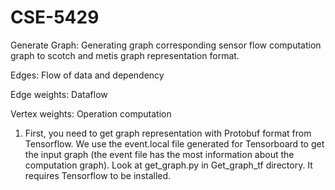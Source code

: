 # CSE-5429

Generate Graph:
Generating graph corresponding sensor flow computation graph to scotch and metis graph representation format. 

Edges: Flow of data and dependency

Edge weights: Dataflow

Vertex weights: Operation computation

1. First, you need to get graph representation with Protobuf format from Tensorflow. 
We use the event.local file generated for Tensorboard to get the input graph (the event file has the most information about the computation graph). 
Look at get_graph.py in Get_graph_tf directory. It requires Tensorflow to be installed.
